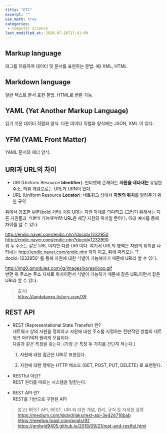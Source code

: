 ```yaml
---
title: "ETC"
excerpt: ""
use_math: true
categories:
 - computer science
last_modified_at: 2020-07-26T17:41:00
---
```


## Markup language

태그를 이용하여 데이터 및 문서를 표현하는 문법. 예) XML, HTML



## Markdown language

일반 텍스트 문서 표현 문법. HTML로 변환 가능.



## YAML (Yet Another Markup Language)

읽기 쉬운 데이터 직렬화 양식. 다른 데이터 직렬화 양식에는 JSON, XML 이 있다.



## YFM (YAML Front Matter)

YAML 문서의 헤더 양식.



## URI과 URL의 차이

- URI (Uniform Resource **Identifier**): 인터넷에 존재하는 **자원을 내타내는** 유일한 주소, 하위 개념으로는 URL과 URN이 있다.
- URL (Uniform Resource **Locator**): 네트워크 상에서 **자원의 위치**를 알려주기 위한 규약

위에서 강조한 부분(bold 처리) 처럼 URI는 자원 자체를 의미하고 (그러기 위해서는 다른 자원들과 *식별이 가능해야함*) URL은 해당 자원의 위치일 뿐이다. 아래 예시를 통해 차이를 알 수 있다.

http://endic.naver.com/endic.nhn?docid=1232950
http://endic.naver.com/endic.nhn?docid=1232690  
위 두 주소는 같은 URL 이지만 다른 URI 이다. 여기서 URL의 영역은 자원의 위치를 나타내는 http://endic.naver.com/endic.nhn 까지 이고, 뒤에 따라오는 '?docid=1232950' 를 통해 자원에 대한 식별이 가능해지기 때문에 URI라 할 수 있다.

http://img0.gmodules.com/ig/images/korea/logo.gif  
반면 위 주소는 주소 자체로 위치이면서 식별이 가능하기 때문에 같은 URL이면서 같은 URI라 할 수 있다.

> 출처)  
> <https://lambdaexp.tistory.com/39>



## REST API

- REST (Representational State Transfer) 란?  
  네트워크 상의 자원을 정의하고 자원에 대한 주소를 지정하는 전반적인 방법의 네트워크 아키텍처 원리의 모음이다.  
  다음과 같은 특징을 갖는다. (가장 큰 특징 두 가지를 간단히 적는다.)  
  
  1. 자원에 대한 접근은 URI로 표현된다.
  
  2. 자원에 대한 행위는 HTTP 메소드 (GET, POST, PUT, DELETE) 로 표현된다.
  
- RESTful 이란?  
  REST 원리를 따르는 시스템을 일컫는다.
- REST API 란?  
  REST를 기반으로 구현된 API

> 참고) REST API, REST, URI 에 대한 개념, 원리, 규칙 등 자세한 설명  
> <https://medium.com/@dydrlaks/rest-api-3e424716bab> 
> <https://meetup.toast.com/posts/92>
> <https://gmlwjd9405.github.io/2018/09/21/rest-and-restful.html>

